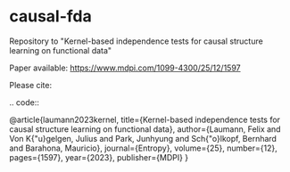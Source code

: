 # causal-fda

Repository to "Kernel-based independence tests for causal structure learning on functional data"

Paper available: https://www.mdpi.com/1099-4300/25/12/1597

Please cite:

.. code::

  @article{laumann2023kernel,
    title={Kernel-based independence tests for causal structure learning on functional data},
    author={Laumann, Felix and Von K{\"u}gelgen, Julius and Park, Junhyung and Sch{\"o}lkopf, Bernhard and Barahona, Mauricio},
    journal={Entropy},
    volume={25},
    number={12},
    pages={1597},
    year={2023},
    publisher={MDPI}
  }

